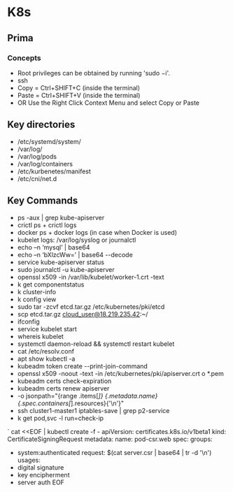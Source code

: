 # K8s

## Prima

### Concepts
- Root privileges can be obtained by running 'sudo −i'.
- ssh <nodename>
- Copy  = Ctrl+SHIFT+C (inside the terminal)
- Paste = Ctrl+SHIFT+V (inside the terminal)
- OR Use the Right Click Context Menu and select Copy or Paste

## Key directories
- /etc/systemd/system/
- /var/log/
- /var/log/pods
- /var/log/containers
- /etc/kurbenetes/manifest
- /etc/cni/net.d

## Key Commands
- ps -aux | grep kube-apiserver
- crictl ps + crictl logs
- docker ps + docker logs (in case when Docker is used)
- kubelet logs: /var/log/syslog or journalctl
-  echo –n ‘mysql’ | base64
- echo –n ‘bXlzcWw=’ | base64 --decode
- service kube-apiserver status
- sudo journalctl -u kube-apiserver
- openssl x509 -in /var/lib/kubelet/worker-1.crt -text
- k get componentstatus
- k cluster-info
- k config view
- sudo tar -zcvf etcd.tar.gz /etc/kubernetes/pki/etcd
- scp etcd.tar.gz cloud_user@18.219.235.42:~/
- ifconfig
- service kubelet start
- whereis kubelet
- systemctl daemon-reload && systemctl restart kubelet
- cat /etc/resolv.conf
- apt show kubectl -a
- kubeadm token create --print-join-command
- openssl x509  -noout -text -in /etc/kubernetes/pki/apiserver.crt o *.pem
- kubeadm certs check-expiration
- kubeadm certs renew apiserver
-   -o jsonpath="{range .items[*]} {.metadata.name}{.spec.containers[*].resources}{'\n'}"
- ssh cluster1-master1 iptables-save | grep p2-service
- k get pod,svc -l run=check-ip

` cat <<EOF | kubectl create -f -
apiVersion: certificates.k8s.io/v1beta1
kind: CertificateSigningRequest
metadata:
  name: pod-csr.web
spec:
  groups:
  - system:authenticated
  request: $(cat server.csr | base64 | tr -d '\n')
  usages:
  - digital signature
  - key encipherment
  - server auth
EOF